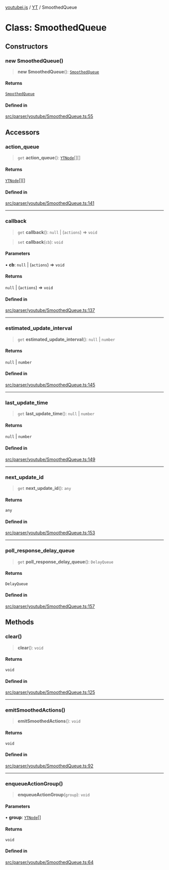 [youtubei.js](../../../README.md) / [YT](../README.md) / SmoothedQueue

# Class: SmoothedQueue

## Constructors

### new SmoothedQueue()

> **new SmoothedQueue**(): [`SmoothedQueue`](SmoothedQueue.md)

#### Returns

[`SmoothedQueue`](SmoothedQueue.md)

#### Defined in

[src/parser/youtube/SmoothedQueue.ts:55](https://github.com/LuanRT/YouTube.js/blob/af92984523f90200a18314b94478a2697c9deab0/src/parser/youtube/SmoothedQueue.ts#L55)

## Accessors

### action\_queue

> `get` **action\_queue**(): [`YTNode`](../../Helpers/classes/YTNode.md)[][]

#### Returns

[`YTNode`](../../Helpers/classes/YTNode.md)[][]

#### Defined in

[src/parser/youtube/SmoothedQueue.ts:141](https://github.com/LuanRT/YouTube.js/blob/af92984523f90200a18314b94478a2697c9deab0/src/parser/youtube/SmoothedQueue.ts#L141)

***

### callback

> `get` **callback**(): `null` \| (`actions`) => `void`

> `set` **callback**(`cb`): `void`

#### Parameters

• **cb**: `null` \| (`actions`) => `void`

#### Returns

`null` \| (`actions`) => `void`

#### Defined in

[src/parser/youtube/SmoothedQueue.ts:137](https://github.com/LuanRT/YouTube.js/blob/af92984523f90200a18314b94478a2697c9deab0/src/parser/youtube/SmoothedQueue.ts#L137)

***

### estimated\_update\_interval

> `get` **estimated\_update\_interval**(): `null` \| `number`

#### Returns

`null` \| `number`

#### Defined in

[src/parser/youtube/SmoothedQueue.ts:145](https://github.com/LuanRT/YouTube.js/blob/af92984523f90200a18314b94478a2697c9deab0/src/parser/youtube/SmoothedQueue.ts#L145)

***

### last\_update\_time

> `get` **last\_update\_time**(): `null` \| `number`

#### Returns

`null` \| `number`

#### Defined in

[src/parser/youtube/SmoothedQueue.ts:149](https://github.com/LuanRT/YouTube.js/blob/af92984523f90200a18314b94478a2697c9deab0/src/parser/youtube/SmoothedQueue.ts#L149)

***

### next\_update\_id

> `get` **next\_update\_id**(): `any`

#### Returns

`any`

#### Defined in

[src/parser/youtube/SmoothedQueue.ts:153](https://github.com/LuanRT/YouTube.js/blob/af92984523f90200a18314b94478a2697c9deab0/src/parser/youtube/SmoothedQueue.ts#L153)

***

### poll\_response\_delay\_queue

> `get` **poll\_response\_delay\_queue**(): `DelayQueue`

#### Returns

`DelayQueue`

#### Defined in

[src/parser/youtube/SmoothedQueue.ts:157](https://github.com/LuanRT/YouTube.js/blob/af92984523f90200a18314b94478a2697c9deab0/src/parser/youtube/SmoothedQueue.ts#L157)

## Methods

### clear()

> **clear**(): `void`

#### Returns

`void`

#### Defined in

[src/parser/youtube/SmoothedQueue.ts:125](https://github.com/LuanRT/YouTube.js/blob/af92984523f90200a18314b94478a2697c9deab0/src/parser/youtube/SmoothedQueue.ts#L125)

***

### emitSmoothedActions()

> **emitSmoothedActions**(): `void`

#### Returns

`void`

#### Defined in

[src/parser/youtube/SmoothedQueue.ts:92](https://github.com/LuanRT/YouTube.js/blob/af92984523f90200a18314b94478a2697c9deab0/src/parser/youtube/SmoothedQueue.ts#L92)

***

### enqueueActionGroup()

> **enqueueActionGroup**(`group`): `void`

#### Parameters

• **group**: [`YTNode`](../../Helpers/classes/YTNode.md)[]

#### Returns

`void`

#### Defined in

[src/parser/youtube/SmoothedQueue.ts:64](https://github.com/LuanRT/YouTube.js/blob/af92984523f90200a18314b94478a2697c9deab0/src/parser/youtube/SmoothedQueue.ts#L64)
